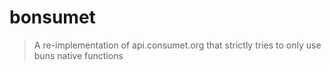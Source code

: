 # bonsumet

> A re-implementation of api.consumet.org that strictly tries to only use buns native functions
